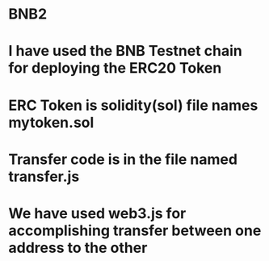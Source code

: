 # BNB2

# I have used the BNB Testnet chain for deploying the ERC20 Token
# ERC Token is solidity(sol) file names mytoken.sol
# Transfer code is in the file named transfer.js
# We have used web3.js for accomplishing transfer between one address to the other
